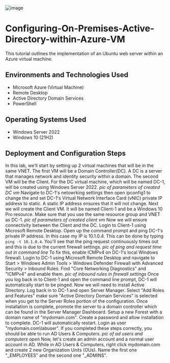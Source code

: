 ![image](https://github.com/user-attachments/assets/c9ba7c47-49be-4e7b-acc7-06d074632ee5)
# Configuring-On-Premises-Active-Directory-within-Azure-VM
This tutorial outlines the implementation of an Ubuntu web server within an Azure virtual machine.
## Environments and Technologies Used
+ Microsoft Azure (Virtual Machine)
+ Remote Desktop
+ Active Directory Domain Services
+ PowerShell
## Operating Systems Used
+ Windows Server 2022
+ Windows 10 (21H2)
## Deployment and Configuration Steps
In this lab, we'll start by setting up 2 virtual machines that will be in the same VNET. The first VM will be a Domain Controller(DC). A DC is a server that manages network and identity security within a domain. The second VM will be the Client. For the DC virtual machine, which will be named DC-1, will be created using Windows Server 2022.
*pic of parameters of created DC vm*
Navigate to DC-1's netowrking settings then open ipconfig1 to change the and set DC-1's Virtual Network Interface Card (vNIC) private IP address to static. A static IP address ensures that it will not change. Next we will create the Client VM. It will be named Client-1 and be a Windows 10 Pro resource. Make sure that you use the same resource group and VNET as DC-1.
*pic of parameters of created client vm*
Now we will ensure connectivity between the Client and the DC. Login to Client-1 using Microsoft Remote Desktop. Open up the command prompt and ping DC-1's private IP address. In this case my IP is 10.1.0.4. This can be done by typing `ping -t 10.1.0.4`. You'll see that the ping request continuously times out and this is due to the current firewall settings. 
*pic of ping and request time out in command line*
To fix this, enable ICMPv4 on DC-1's local Windows firewall. Login to DC-1 using Microsoft Remote Desktop and navigate to Start > Windows Admin Tools > Windows Defender Firewall with Advanced Security > Inbound Rules. Find "Core Networking Diagnostics" and "ICMPv4" and enable them. 
*pic of inbound rules in firewall settings*
Once you log back in to Client-1 and open the command line prompt, DC-1 will automatically start to be pinged. Now we will need to install Active Directory. Log back in to DC-1 and open Server Manager. Select "Add Roles and Features" make sure "Active Directory Domain Services" is selected when you get to the Server Roles portion of the configuration. Once installation is complete, promote the server to a domain controller which can be found in the Server Manager Dashboard. Setup a new Forest with a domain name of "mydomain.com". Create a password and allow installation to complete. DC-1 will automatically restart. Login as user "mydomain.com\labuser". If you completed these steps correctly, you should be able to run AD Users & Computers.
*pic of ad users and computers open*
Now, let's create an admin account and a normal user account in AD. While in AD Users & Computers, right click mydomain.com and create 2 new Organization Units (OUs). Name the first one "_EMPLOYEES" and the second one "_ADMINS". 
